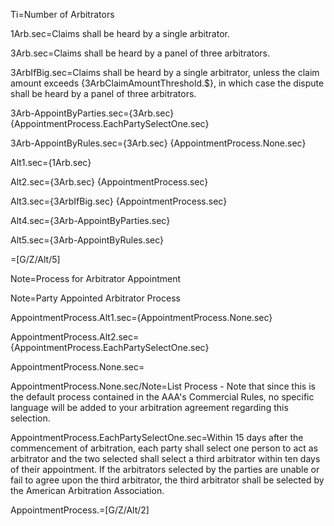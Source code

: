 Ti=Number of Arbitrators

1Arb.sec=Claims shall be heard by a single arbitrator.

3Arb.sec=Claims shall be heard by a panel of three arbitrators.

3ArbIfBig.sec=Claims shall be heard by a single arbitrator, unless the claim amount exceeds {3ArbClaimAmountThreshold.$}, in which case the dispute shall be heard by a panel of three arbitrators.

3Arb-AppointByParties.sec={3Arb.sec} {AppointmentProcess.EachPartySelectOne.sec}

3Arb-AppointByRules.sec={3Arb.sec} {AppointmentProcess.None.sec}

Alt1.sec={1Arb.sec} 

Alt2.sec={3Arb.sec} {AppointmentProcess.sec}

Alt3.sec={3ArbIfBig.sec} {AppointmentProcess.sec}

Alt4.sec={3Arb-AppointByParties.sec}

Alt5.sec={3Arb-AppointByRules.sec}

=[G/Z/Alt/5]

Note=Process for Arbitrator Appointment

Note=Party Appointed Arbitrator Process

AppointmentProcess.Alt1.sec={AppointmentProcess.None.sec}

AppointmentProcess.Alt2.sec={AppointmentProcess.EachPartySelectOne.sec}

AppointmentProcess.None.sec=</i>

AppointmentProcess.None.sec/Note=List Process - Note that since this is the default process contained in the AAA's Commercial Rules, no specific language will be added to your arbitration agreement regarding this selection.

AppointmentProcess.EachPartySelectOne.sec=Within 15 days after the commencement of arbitration, each party shall select one person to act as arbitrator and the two selected shall select a third arbitrator within ten days of their appointment. If the arbitrators selected by the parties are unable or fail to agree upon the third arbitrator, the third arbitrator shall be selected by the American Arbitration Association.

AppointmentProcess.=[G/Z/Alt/2]
